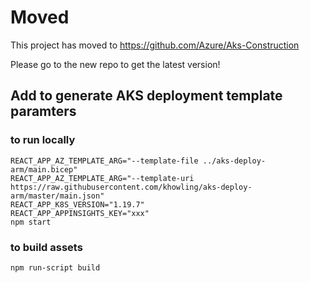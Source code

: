 # Moved

This project has moved to https://github.com/Azure/Aks-Construction

Please go to the new repo to get the latest version!


## Add to generate AKS deployment template paramters

### to run locally

```
REACT_APP_AZ_TEMPLATE_ARG="--template-file ../aks-deploy-arm/main.bicep" 
REACT_APP_AZ_TEMPLATE_ARG="--template-uri https://raw.githubusercontent.com/khowling/aks-deploy-arm/master/main.json" 
REACT_APP_K8S_VERSION="1.19.7" 
REACT_APP_APPINSIGHTS_KEY="xxx"
npm start
```

### to build assets
```
npm run-script build
```
